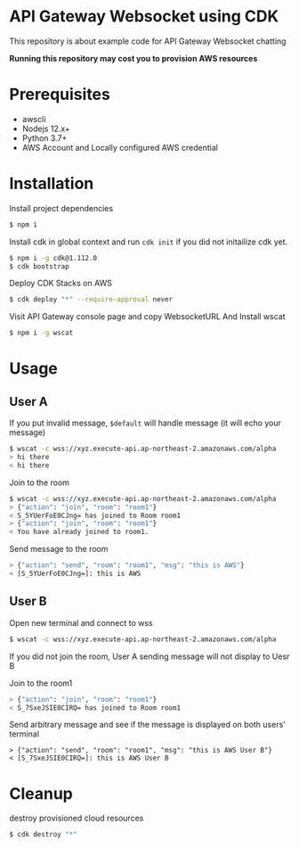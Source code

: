 # API Gateway Websocket using CDK

This repository is about example code for API Gateway Websocket chatting

**Running this repository may cost you to provision AWS resources**

# Prerequisites

- awscli
- Nodejs 12.x+
- Python 3.7+
- AWS Account and Locally configured AWS credential

# Installation

Install project dependencies

```bash
$ npm i
```

Install cdk in global context and run `cdk init` if you did not initailize cdk yet.

```bash
$ npm i -g cdk@1.112.0
$ cdk bootstrap
```

Deploy CDK Stacks on AWS

```bash
$ cdk deploy "*" --require-approval never
```

Visit API Gateway console page and copy WebsocketURL And Install wscat

```bash
$ npm i -g wscat
```

# Usage

## User A
If you put invalid message, `$default` will handle message (it will echo your message)

```bash
$ wscat -c wss://xyz.execute-api.ap-northeast-2.amazonaws.com/alpha
> hi there
< hi there
```

Join to the room

```bash
$ wscat -c wss://xyz.execute-api.ap-northeast-2.amazonaws.com/alpha
> {"action": "join", "room": "room1"}
< S_5YUerFoE0CJng= has joined to Room room1
> {"action": "join", "room": "room1"}
< You have already joined to room1.
```

Send message to the room
```bash
> {"action": "send", "room": "room1", "msg": "this is AWS"}
< [S_5YUerFoE0CJng=]: this is AWS
```

## User B

Open new terminal and connect to wss

```bash
$ wscat -c wss://xyz.execute-api.ap-northeast-2.amazonaws.com/alpha
```

If you did not join the room, User A sending message will not display to Uesr B

Join to the room1

```bash
> {"action": "join", "room": "room1"}
< S_7SxeJSIE0CIRQ= has joined to Room room1
```

Send arbitrary message and see if the message is displayed on both users' terminal

```
> {"action": "send", "room": "room1", "msg": "this is AWS User B"}
< [S_7SxeJSIE0CIRQ=]: this is AWS User B
```

# Cleanup

destroy provisioned cloud resources

```bash
$ cdk destroy "*"
```